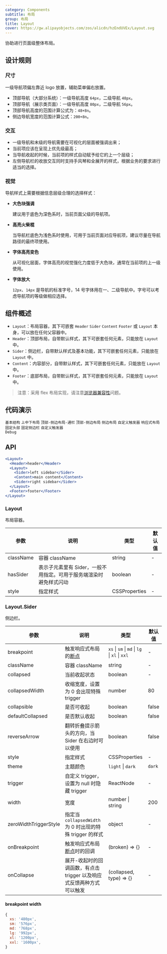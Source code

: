 ```yaml
---
category: Components
subtitle: 布局
group: 布局
title: Layout
cover: https://gw.alipayobjects.com/zos/alicdn/hzEndUVEx/Layout.svg
---
```


协助进行页面级整体布局。

## 设计规则

### 尺寸

一级导航项偏左靠近 logo 放置，辅助菜单偏右放置。

- 顶部导航（大部分系统）：一级导航高度 `64px`，二级导航 `48px`。
- 顶部导航（展示类页面）：一级导航高度 `80px`，二级导航 `56px`。
- 顶部导航高度的范围计算公式为：`48+8n`。
- 侧边导航宽度的范围计算公式：`200+8n`。

### 交互

- 一级导航和末级的导航需要在可视化的层面被强调出来；
- 当前项应该在呈现上优先级最高；
- 当导航收起的时候，当前项的样式自动赋予给它的上一个层级；
- 左侧导航栏的收放交互同时支持手风琴和全展开的样式，根据业务的要求进行适当的选择。

### 视觉

导航样式上需要根据信息层级合理的选择样式：

- **大色块强调**

  建议用于底色为深色系时，当前页面父级的导航项。

- **高亮火柴棍**

  当导航栏底色为浅色系时使用，可用于当前页面对应导航项，建议尽量在导航路径的最终项使用。

- **字体高亮变色**

  从可视化层面，字体高亮的视觉强化力度低于大色块，通常在当前项的上一级使用。

- **字体放大**

  `12px`、`14px` 是导航的标准字号，14 号字体用在一、二级导航中。字号可以考虑导航项的等级做相应选择。

## 组件概述

- `Layout`：布局容器，其下可嵌套 `Header` `Sider` `Content` `Footer` 或 `Layout` 本身，可以放在任何父容器中。
- `Header`：顶部布局，自带默认样式，其下可嵌套任何元素，只能放在 `Layout` 中。
- `Sider`：侧边栏，自带默认样式及基本功能，其下可嵌套任何元素，只能放在 `Layout` 中。
- `Content`：内容部分，自带默认样式，其下可嵌套任何元素，只能放在 `Layout` 中。
- `Footer`：底部布局，自带默认样式，其下可嵌套任何元素，只能放在 `Layout` 中。

> 注意：采用 flex 布局实现，请注意[浏览器兼容性](http://caniuse.com/#search=flex)问题。

## 代码演示

<code src="./demo/basic.tsx">基本结构</code>
<code src="./demo/top.tsx">上中下布局</code>
<code src="./demo/top-side-2.tsx">顶部-侧边布局-通栏</code>
<code src="./demo/top-side.tsx">顶部-侧边布局</code>
<code src="./demo/side.tsx">侧边布局</code>
<code src="./demo/custom-trigger.tsx">自定义触发器</code>
<code src="./demo/responsive.tsx">响应式布局</code>
<code src="./demo/fixed.tsx">固定头部</code>
<code src="./demo/fixed-sider.tsx">固定侧边栏</code>
<code src="./demo/custom-trigger-debug.tsx">自定义触发器 Debug</code>

## API

```jsx
<Layout>
  <Header>header</Header>
  <Layout>
    <Sider>left sidebar</Sider>
    <Content>main content</Content>
    <Sider>right sidebar</Sider>
  </Layout>
  <Footer>footer</Footer>
</Layout>
```

### Layout

布局容器。

| 参数 | 说明 | 类型 | 默认值 |
| --- | --- | --- | --- |
| className | 容器 className | string | - |
| hasSider | 表示子元素里有 Sider，一般不用指定。可用于服务端渲染时避免样式闪动 | boolean | - |
| style | 指定样式 | CSSProperties | - |

### Layout.Sider

侧边栏。

| 参数 | 说明 | 类型 | 默认值 |
| --- | --- | --- | --- |
| breakpoint | 触发响应式布局的[断点](/components/grid/#Col) | `xs` \| `sm` \| `md` \| `lg` \| `xl` \| `xxl` | - |
| className | 容器 className | string | - |
| collapsed | 当前收起状态 | boolean | - |
| collapsedWidth | 收缩宽度，设置为 0 会出现特殊 trigger | number | 80 |
| collapsible | 是否可收起 | boolean | false |
| defaultCollapsed | 是否默认收起 | boolean | false |
| reverseArrow | 翻转折叠提示箭头的方向，当 Sider 在右边时可以使用 | boolean | false |
| style | 指定样式 | CSSProperties | - |
| theme | 主题颜色 | `light` \| `dark` | `dark` |
| trigger | 自定义 trigger，设置为 null 时隐藏 trigger | ReactNode | - |
| width | 宽度 | number \| string | 200 |
| zeroWidthTriggerStyle | 指定当 `collapsedWidth` 为 0 时出现的特殊 trigger 的样式 | object | - |
| onBreakpoint | 触发响应式布局[断点](/components/grid/#API)时的回调 | (broken) => {} | - |
| onCollapse | 展开-收起时的回调函数，有点击 trigger 以及响应式反馈两种方式可以触发 | (collapsed, type) => {} | - |

#### breakpoint width

```js
{
  xs: '480px',
  sm: '576px',
  md: '768px',
  lg: '992px',
  xl: '1200px',
  xxl: '1600px',
}
```

<style>
  [data-theme="dark"] .site-layout-background {
    background: #141414;
  }
  [data-theme="dark"] .site-layout-header-background {
    background: #1f1f1f;
  }
</style>
